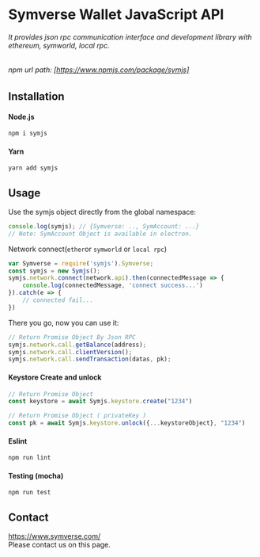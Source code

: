 # Symverse Wallet JavaScript API
###### It provides json rpc communication interface and development library with ethereum, symworld, local rpc.
###### npm url path: [https://www.npmjs.com/package/symjs]

## Installation
#### Node.js
```javascript
npm i symjs
```

#### Yarn
```javascript
yarn add symjs
```

## Usage
Use the symjs object directly from the global namespace:
```javascript
console.log(symjs); // {Symverse: .., SymAccount: ...} 
// Note: SymAccount Object is available in electron.
````
Network connect(`ether`or `symworld` or `local rpc`)
```javascript
var Symverse = require('symjs').Symverse;
const symjs = new Symjs();
symjs.network.connect(network.api).then(connectedMessage => {
    console.log(connectedMessage, 'connect success...')
}).catch(e => {
    // connected fail...
})
```

There you go, now you can use it:
```javascript
// Return Promise Object By Json RPC   
symjs.network.call.getBalance(address); 
symjs.network.call.clientVersion();
symjs.network.call.sendTransaction(datas, pk);
```

#### Keystore Create and unlock
```javascript
// Return Promise Object
const keystore = await Symjs.keystore.create("1234")

// Return Promise Object ( privateKey )
const pk = await Symjs.keystore.unlock({...keystoreObject}, "1234")
```

#### Eslint
```javascript
npm run lint
```

#### Testing (mocha)
```javascript
npm run test
```


## Contact
<https://www.symverse.com/><br> Please contact us on this page.
